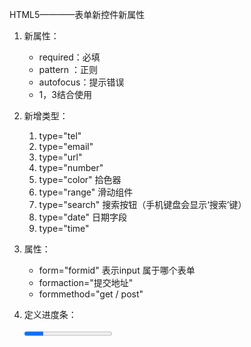 HTML5————表单新控件新属性

1. 新属性：

   - required：必填
   - pattern ：正则
   - autofocus：提示错误
   - 1，3结合使用

2. 新增类型：

   1. type="tel"
   2. type="email"
   3. type="url"
   4. type="number"
   5. type="color"  拾色器
   6. type="range"  滑动组件
   7. type="search"  搜索按钮（手机键盘会显示‘搜索’键）
   8. type="date"   日期字段
   9. type="time"

3. 属性：

   - form="formid"  表示input 属于哪个表单
   - formaction="提交地址"
   - formmethod="get / post"

4. 定义进度条：

   <progress value="22" max="100"></progress>
